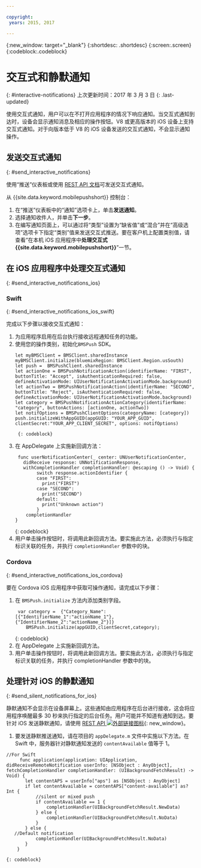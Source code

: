 ```yaml
---

copyright:
 years: 2015, 2017

---
```


{:new_window: target="_blank"}
{:shortdesc: .shortdesc}
{:screen:.screen}
{:codeblock:.codeblock}

# 交互式和静默通知  
{: #interactive-notifications}
上次更新时间：2017 年 3 月 3 日
{: .last-updated}

使用交互式通知，用户可以在不打开应用程序的情况下响应通知。当交互式通知到达时，设备会显示通知消息及相应的操作按钮。V8 或更高版本的 iOS 设备上支持交互式通知。对于向版本低于 V8 的 iOS 设备发送的交互式通知，不会显示通知操作。

## 发送交互式通知
{: #send_interactive_notifications}

使用“推送”仪表板或使用 [REST API 文档](t_restapi.html)可发送交互式通知。

从 {{site.data.keyword.mobilepushshort}} 控制台： 

1. 在“推送”仪表板中的“通知”选项卡上，单击**发送通知**。 
2. 选择通知收件人，并单击**下一步**。 
3. 在编写通知页面上，可以通过将“类型”设置为“缺省值”或“混合”并在“高级选项”选项卡下指定“类别”值来发送交互式推送。要在客户机上配置类别值，请查看“在本机 iOS 应用程序中**处理交互式 {{site.data.keyword.mobilepushshort}}**”一节。

## 在 iOS 应用程序中处理交互式通知
{: #send_interactive_notifications_ios}

### Swift
{: #send_interactive_notifications_ios_swift}

完成以下步骤以接收交互式通知：

1. 为应用程序启用在后台执行接收远程通知任务的功能。 
1. 使用您的操作类别，初始化`BMSPush` SDK。
	```
	let myBMSClient = BMSClient.sharedInstance
	myBMSClient.initialize(bluemixRegion: BMSClient.Region.usSouth)
	let push =  BMSPushClient.sharedInstance
    let actionOne = BMSPushNotificationAction(identifierName: "FIRST", buttonTitle: "Accept", isAuthenticationRequired: false, defineActivationMode: UIUserNotificationActivationMode.background)
   	let actionTwo = BMSPushNotificationAction(identifierName: "SECOND", buttonTitle: "Reject", isAuthenticationRequired: false, defineActivationMode: UIUserNotificationActivationMode.background)
   	let category = BMSPushNotificationActionCategory(identifierName: "category", buttonActions: [actionOne, actionTwo])
   	let notifOptions = BMSPushClientOptions(categoryName: [category])
	push.initializeWithAppGUID(appGUID: "YOUR_APP_GUID", clientSecret:"YOUR_APP_CLIENT_SECRET", options: notifOptions)
	```
		{: codeblock}

1. 在 AppDelegate 上实施新回调方法：
	```
	 func userNotificationCenter(_ center: UNUserNotificationCenter,
       didReceive response: UNNotificationResponse,
       withCompletionHandler completionHandler: @escaping () -> Void) {
            switch response.actionIdentifier {
		    case "FIRST":
		      print("FIRST")
		    case "SECOND":
		      print("SECOND")  
		    default:
		      print("Unknown action")
		    }
		completionHandler
	}
	```
	{: codeblock} 
5. 用户单击操作按钮时，将调用此新回调方法。要实施此方法，必须执行与指定标识关联的任务，并执行 `completionHandler` 参数中的块。


### Cordova
{: #send_interactive_notifications_ios_cordova}

要在 Cordova iOS 应用程序中获取可操作通知，请完成以下步骤：

1. 在 `BMSPush.initialize` 方法内添加类别字段。
   ```
	var category =  {"Category_Name":[{"IdentifierName_1":"actionName_1"},{"IdentifierName_2":"actionName_2"}]}
       BMSPush.initialize(appGUID,clientSecret,category);
    ```
	{: codeblock} 
2. 在 AppDelegate 上实施新回调方法。
3. 用户单击操作按钮时，将调用此新回调方法。要实施此方法，必须执行与指定标识关联的任务，并执行 completionHandler 参数中的块。

## 处理针对 iOS 的静默通知
{: #send_silent_notifications_for_ios}

静默通知不会显示在设备屏幕上。这些通知由应用程序在后台进行接收，这会将应用程序唤醒最多 30 秒来执行指定的后台任务。用户可能并不知道有通知到达。要针对 iOS 发送静默通知，请使用 [REST API ![外部链接图标](../../icons/launch-glyph.svg "外部链接图标")](https://mobile.{DomainName}/imfpush/){: new_window}。   

1. 要发送静默推送通知，请在项目的 `appDelegate.m` 文件中实施以下方法。在 Swift 中，服务器针对静默通知发送的 `contentAvailable` 值等于 1。
```
//For Swift
	 func application(application: UIApplication, didReceiveRemoteNotification userInfo: [NSObject : AnyObject], fetchCompletionHandler completionHandler: (UIBackgroundFetchResult) -> Void) {
       let contentAPS = userInfo["aps"] as [NSObject : AnyObject]
       if let contentAvailable = contentAPS["content-available"] as? Int {
           //silent or mixed push
           if contentAvailable == 1 {
               completionHandler(UIBackgroundFetchResult.NewData)
           } else {
               completionHandler(UIBackgroundFetchResult.NoData)
           }
       } else {
   //Default notification
           completionHandler(UIBackgroundFetchResult.NoData)
       }
    }
```
	{: codeblock}

